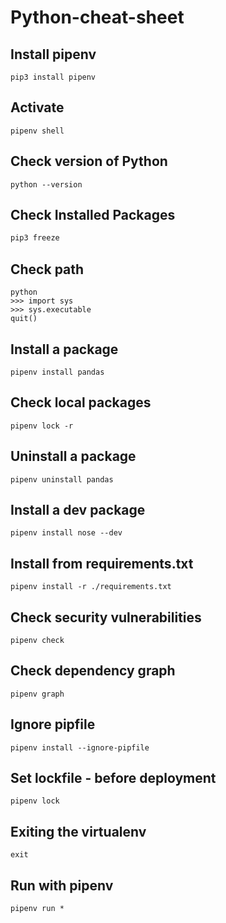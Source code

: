 # Python-cheat-sheet

## Install pipenv
```
pip3 install pipenv
```
## Activate
```
pipenv shell
```
## Check version of Python
```
python --version
```

## Check Installed Packages
```python
pip3 freeze

```
## Check path
```
python
>>> import sys
>>> sys.executable
quit()
```
## Install a package
```
pipenv install pandas
```
## Check local packages
```
pipenv lock -r
```
## Uninstall a package
```
pipenv uninstall pandas
```
## Install a dev package
```
pipenv install nose --dev
```
## Install from requirements.txt
```
pipenv install -r ./requirements.txt
```
## Check security vulnerabilities
```
pipenv check
```
## Check dependency graph
```
pipenv graph
```
## Ignore pipfile
```
pipenv install --ignore-pipfile
```
## Set lockfile - before deployment
```
pipenv lock
```
## Exiting the virtualenv
```
exit
```
## Run with pipenv
```
pipenv run *
```
